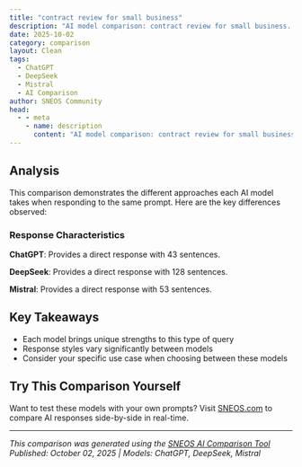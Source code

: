 ```yaml
---
title: "contract review for small business"
description: "AI model comparison: contract review for small business..."
date: 2025-10-02
category: comparison
layout: Clean
tags:
  - ChatGPT
  - DeepSeek
  - Mistral
  - AI Comparison
author: SNEOS Community
head:
  - - meta
    - name: description
      content: "AI model comparison: contract review for small business..."
---
```


<ChatComparison
  title="contract review for small business"
  prompt="contract review for small business"
  :responses='{
    "ChatGPT": "Certainly! Here\u2019s a general guide for reviewing a contract for a small business. If you want, you can also share the contract (or key parts of it) and I can help analyze it specifically.\n\n### Key Points to Consider in a Small Business Contract Review:\n\n1. **Parties Involved**\n   - Ensure all parties are correctly named with full legal names.\n   - Confirm their roles and responsibilities are clearly defined.\n\n2. **Scope of Work / Services**\n   - Clearly specify what goods or services will be provided.\n   - Include deadlines, milestones, or deliverables as appropriate.\n\n3. **Payment Terms**\n   - Check the payment amount, currency, and method.\n   - Look for due dates, late payment penalties, or deposits.\n   - Clarify any reimbursements or additional expenses terms.\n\n4. **Duration and Termination**\n   - Note the contract start and end date.\n   - Understand how the contract can be terminated by either party.\n   - Look for penalties or notice periods required for termination.\n\n5. **Confidentiality and Non-Disclosure**\n   - See if there is a clause protecting sensitive business information.\n   - Understand your obligations about confidentiality.\n\n6. **Liability and Indemnity**\n   - Identify who is responsible for damages or losses.\n   - Check any limitation of liability clauses.\n\n7. **Dispute Resolution**\n   - Look for how disputes will be handled (mediation, arbitration, litigation).\n   - Identify the applicable law/jurisdiction.\n\n8. **Intellectual Property**\n   - Clarify ownership of IP created under the contract.\n   - Note any licenses granted or restrictions.\n\n9. **Warranties and Representations**\n   - Review any guarantees provided by either party.\n   - Understand the scope and duration of warranties.\n\n10. **Insurance Requirements**\n    - Check if insurance coverage is required and what types.\n\n11. **Amendments**\n    - Note the process required to modify the contract.\n\n12. **Compliance**\n    - Ensure compliance with applicable laws and regulations.\n\n---\n\n### Tips for Small Business Owners:\n- **Use plain language** so you understand all terms.\n- **Avoid vague terms** like \u201Creasonable efforts\u201D without clarification.\n- **Get legal advice** if terms are confusing or if large money or liability is involved.\n- **Keep copies** of signed contracts and related communications.\n\n---\n\nIf you have a specific contract you want me to help review or summarize, please share the relevant sections or text!",
    "DeepSeek": "Of course. Here is a comprehensive guide to contract review for a small business owner. This is not legal advice, but a practical framework to help you understand the process, identify key risks, and know when to hire a professional.\n\n---\n\n### **The Small Business Owner\u0027s Guide to Contract Review**\n\nA contract is the foundation of any business relationship. A well-drafted contract protects your interests, sets clear expectations, and prevents costly disputes. For a small business, a single bad contract can be devastating.\n\n#### **Part 1: The DIY Initial Triage (Your First-Pass Review)**\n\nBefore you send a contract to a lawyer (which costs money), do your own initial review. Your goal is to understand the deal and flag potential issues.\n\n**Step 1: The \u0022Big Picture\u0022 Check**\n*   **Who are the parties?** Are the legal names and addresses correct? Is you signing on behalf of your company, and do you have the authority?\n*   **What is the core deal?** In one sentence, can you state what you are giving and what you are getting? Does the contract accurately reflect your verbal agreement?\n*   **Key Dates \u0026 Deadlines:** Note the start date, end (term) date, and any critical delivery milestones. Are they realistic?\n*   **Money:** How much? When is it due? (e.g., upon signing, net 30, upon completion). Are there late fees, interest, or bonuses?\n\n**Step 2: The \u0022Red Flag\u0022 Hunt**\nLook for these common, high-risk clauses:\n\n*   **Indemnification Clause:** This is a \u0022hold harmless\u0022 clause. It says who pays if a third party sues.\n    *   **\uD83D\uDEA9 Red Flag:** You are agreeing to indemnify the other party for *their* negligence or actions. This can be a massive, open-ended liability.\n    *   **\u2705 Goal:** Mutual indemnification, limited to your own negligence or breach.\n\n*   **Limitation of Liability:** This caps the amount of money one party can sue the other for.\n    *   **\uD83D\uDEA9 Red Flag:** A clause that completely eliminates the other party\u0027s liability, *especially* for intentional misconduct or gross negligence. Also, a cap that is lower than the value of the contract is risky.\n    *   **\u2705 Goal:** A reasonable cap (e.g., the total contract value or 1-2x the contract value). Ensure it doesn\u0027t limit liability for things like confidentiality breaches or personal injury.\n\n*   **Termination Clause:** Under what conditions can either party end the contract?\n    *   **\uD83D\uDEA9 Red Flag:** The other party can terminate \u0022for convenience\u0022 with little or no notice, leaving you high and dry. Or, the cure period for fixing a breach is very short (e.g., 3 days).\n    *   **\u2705 Goal:** Mutual termination rights for \u0022cause\u0022 (material breach) with a reasonable cure period (e.g., 30 days). If there\u0027s a \u0022for convenience\u0022 clause, ensure it requires notice (e.g., 60 days) and covers your costs for work-in-progress.\n\n*   **Intellectual Property (IP):** Who owns what is created?\n    *   **\uD83D\uDEA9 Red Flag:** A clause stating that the other party owns all IP you create in performing the services. This is common in consulting and development agreements.\n    *   **\u2705 Goal:** You retain ownership of your pre-existing IP and \u0022background\u0022 knowledge. The client gets a license or ownership of the specific \u0022deliverables\u0022 you create for them, but only after they have paid in full.\n\n*   **Auto-Renewal:** Does the contract renew automatically?\n    *   **\uD83D\uDEA9 Red Flag:** A contract that auto-renews for another year unless you cancel 90 days before the end date. It\u0027s easy to miss these deadlines.\n    *   **\u2705 Goal:** Know the deadline! Mark it in your calendar. Ideally, negotiate for mutual written agreement to renew.\n\n*   **Governing Law \u0026 Venue:** Which state\u0027s laws apply, and where will lawsuits be filed?\n    *   **\uD83D\uDEA9 Red Flag:** The laws and venue are in a distant state where it would be very expensive for you to travel to defend yourself.\n    *   **\u2705 Goal:** Your own state\u0027s laws and a venue in your county.\n\n*   **Confidentiality (NDA):** Are the terms too broad? Are you prohibited from using general industry knowledge?\n\n#### **Part 2: When to ABSOLUTELY Hire a Lawyer**\n\nDo not try to handle these situations on your own. The cost of a lawyer is an investment in risk management.\n\n1.  **High-Value Contracts:** Any contract that, if it went wrong, could seriously harm your business financially.\n2.  **High-Risk Contracts:** Contracts involving significant liability, like construction, manufacturing, or data security.\n3.  **You Are Signing Someone Else\u0027s Form:** Standard forms (from software vendors, landlords, large corporations) are almost always written *entirely* to protect the drafter.\n4.  **Complex Subject Matter:** Intellectual property assignments, partnership agreements, shareholder agreements, mergers/acquisitions.\n5.  **The Other Party Has a Lawyer:** This creates a power imbalance. You need your own counsel to level the playing field.\n\n#### **Part 3: Working Effectively With Your Lawyer**\n\nTo save time and money, come prepared.\n\n1.  **Provide Context:** Explain the business deal, your relationship with the other party, and your concerns.\n2.  **Mark It Up:** Send the contract with your notes and questions from your DIY review.\n3.  **Define Your Goals:** Tell your lawyer what is \u0022deal-breaker\u0022 and what you are willing to negotiate.\n4.  **Ask for a \u0022Mark-Up\u0022:** Request that the lawyer provide you with a version of the contract with their proposed changes using Microsoft Word\u0027s \u0022Track Changes\u0022 feature. This makes negotiations easier.\n5.  **Understand the Cost:** Ask for a fee estimate. Is this a flat fee for the review or an hourly rate?\n\n---\n\n### **Quick-Reference Checklist**\n\n**For ANY contract you sign, confirm these points:**\n\n*   [ ] **Parties:** Correct legal names and addresses.\n*   [ ] **Term:** Clear start and end date.\n*   [ ] **Scope of Work/Services:** Clearly defined and unambiguous.\n*   [ ] **Payment Terms:** Amount, timing, and method are clear.\n*   [ ] **Termination:** How can you get out? What is the notice period?\n*   [ ] **Liability:** Is liability capped? Is the cap reasonable?\n*   [ ] **Indemnification:** Are you taking on undue risk?\n*   [ ] **Confidentiality:** Terms are reasonable and not overly restrictive.\n*   [ ] **IP Ownership:** Who owns what is created?\n*   [ ] **Dispute Resolution:** How are disputes handled (mediation, arbitration, court)?\n*   [ ] **Governing Law \u0026 Venue:** A location that is fair to you.\n*   [ ] **Boilerplate:** You\u0027ve at least read the \u0022miscellaneous\u0022 sections.\n\n### **Sample Scenario: Website Development Agreement**\n\n*   **You Are:** A small web development firm.\n*   **The Contract:** From a new client. You are to build an e-commerce site.\n\n**Your DIY Review Focus:**\n*   **Scope of Work:** Is it *extremely detailed*? (e.g., number of pages, specific functionalities, design revisions). Vague scopes lead to \u0022scope creep\u0022 and unpaid work.\n*   **Payment Schedule:** Is it tied to milestones? (e.g., 30% deposit, 40% on design approval, 30% on launch). Avoid a single payment upon \u0022completion.\u0022\n*   **IP Clause:** **CRITICAL.** The contract must state that you own the code you write, and you are granting the client a license to use the finished website. You must own your \u0022tools of the trade.\u0022\n*   **Warranties:** Do you warrant the site will be \u0022error-free\u0022? This is impossible. Negotiate for a warranty period (e.g., 30 days) to fix bugs, but not a perpetual guarantee.\n*   **Hosting/Support:** Are you automatically on the hook for ongoing hosting and support? Make sure it\u0027s a separate, optional agreement.\n\n**Conclusion:**\n\nTreat every contract with the seriousness it deserves. A thorough review is not about being distrustful; it\u0027s about being professional and ensuring a solid foundation for a successful business relationship. **When in doubt, get a lawyer.** The few hundred dollars spent on a review can save you tens of thousands in litigation down the road.",
    "Mistral": "Reviewing a contract is a crucial step for any small business to ensure that the terms are fair, legal, and beneficial. Here are some key points to consider when reviewing a contract:\n\n### 1. **Parties Involved**\n   - **Identification**: Ensure that the names and addresses of all parties involved are correctly listed.\n   - **Authority**: Verify that the individuals signing the contract have the authority to do so.\n\n### 2. **Scope of Work**\n   - **Details**: Clearly outline the services or products to be provided.\n   - **Deliverables**: Specify what will be delivered, when, and how.\n\n### 3. **Payment Terms**\n   - **Amount**: Ensure the payment amount is correct.\n   - **Schedule**: Define the payment schedule (e.g., upfront, milestone-based, upon completion).\n   - **Late Fees**: Check for any penalties for late payments.\n\n### 4. **Term and Termination**\n   - **Duration**: Specify the start and end dates of the contract.\n   - **Renewal**: Include terms for renewal, if applicable.\n   - **Termination**: Outline conditions under which the contract can be terminated and the consequences of termination.\n\n### 5. **Confidentiality**\n   - **Non-Disclosure**: Ensure there are provisions to protect sensitive information.\n   - **Non-Compete**: If applicable, include non-compete clauses to prevent conflicts of interest.\n\n### 6. **Liability and Indemnification**\n   - **Liability**: Define the extent of liability for each party.\n   - **Indemnification**: Specify who will cover costs in case of legal issues or damages.\n\n### 7. **Intellectual Property**\n   - **Ownership**: Clarify who owns any intellectual property created during the contract.\n   - **Licensing**: Detail any licensing agreements for the use of intellectual property.\n\n### 8. **Dispute Resolution**\n   - **Mediation/Arbitration**: Include clauses for resolving disputes through mediation or arbitration.\n   - **Jurisdiction**: Specify the governing law and jurisdiction for any legal disputes.\n\n### 9. **Compliance and Regulations**\n   - **Legal Requirements**: Ensure the contract complies with all relevant laws and regulations.\n   - **Permits and Licenses**: Verify that all necessary permits and licenses are in place.\n\n### 10. **Insurance**\n   - **Coverage**: Ensure that adequate insurance coverage is in place to protect against risks.\n   - **Requirements**: Specify any insurance requirements for the parties involved.\n\n### 11. **Force Majeure**\n   - **Unforeseen Events**: Include a clause that addresses what happens if the contract cannot be fulfilled due to unforeseen events (e.g., natural disasters, pandemics).\n\n### 12. **Signatures**\n   - **Execution**: Ensure that all parties have signed and dated the contract.\n   - **Witnesses**: If required, include witness signatures.\n\n### 13. **Amendments**\n   - **Changes**: Specify the process for making amendments to the contract.\n   - **Approval**: Ensure that any amendments are approved by all parties.\n\n### 14. **Miscellaneous**\n   - **Entire Agreement**: State that the contract represents the entire agreement between the parties.\n   - **Severability**: Include a clause stating that if any part of the contract is found invalid, the rest remains in effect.\n\n### Tips for Reviewing:\n- **Legal Advice**: Consider consulting with a legal professional to ensure all aspects are covered.\n- **Clarity**: Ensure the language is clear and unambiguous.\n- **Negotiation**: Be prepared to negotiate terms that are not favorable.\n- **Documentation**: Keep a copy of the signed contract for your records.\n\nBy carefully reviewing these aspects, you can help ensure that the contract serves your business interests and protects you from potential risks."
  }'
  published-date="01:40"
/>

## Analysis

This comparison demonstrates the different approaches each AI model takes when responding to the same prompt. Here are the key differences observed:

### Response Characteristics

**ChatGPT**: Provides a direct response with 43 sentences. 

**DeepSeek**: Provides a direct response with 128 sentences. 

**Mistral**: Provides a direct response with 53 sentences. 

## Key Takeaways

- Each model brings unique strengths to this type of query
- Response styles vary significantly between models
- Consider your specific use case when choosing between these models

## Try This Comparison Yourself

Want to test these models with your own prompts? Visit [SNEOS.com](https://sneos.com) to compare AI responses side-by-side in real-time.

---

*This comparison was generated using the [SNEOS AI Comparison Tool](https://sneos.com)*
*Published: October 02, 2025 | Models: ChatGPT, DeepSeek, Mistral*
